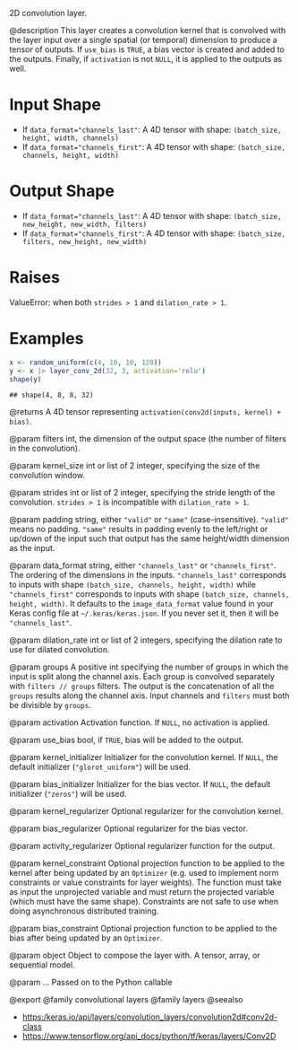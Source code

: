 2D convolution layer.

@description
This layer creates a convolution kernel that is convolved with the layer
input over a single spatial (or temporal) dimension to produce a tensor of
outputs. If `use_bias` is `TRUE`, a bias vector is created and added to the
outputs. Finally, if `activation` is not `NULL`, it is applied to the
outputs as well.

# Input Shape
- If `data_format="channels_last"`:
    A 4D tensor with shape: `(batch_size, height, width, channels)`
- If `data_format="channels_first"`:
    A 4D tensor with shape: `(batch_size, channels, height, width)`

# Output Shape
- If `data_format="channels_last"`:
    A 4D tensor with shape: `(batch_size, new_height, new_width, filters)`
- If `data_format="channels_first"`:
    A 4D tensor with shape: `(batch_size, filters, new_height, new_width)`

# Raises
ValueError: when both `strides > 1` and `dilation_rate > 1`.

# Examples

```r
x <- random_uniform(c(4, 10, 10, 128))
y <- x |> layer_conv_2d(32, 3, activation='relu')
shape(y)
```

```
## shape(4, 8, 8, 32)
```

@returns
A 4D tensor representing `activation(conv2d(inputs, kernel) + bias)`.

@param filters
int, the dimension of the output space (the number of filters
in the convolution).

@param kernel_size
int or list of 2 integer, specifying the size of the
convolution window.

@param strides
int or list of 2 integer, specifying the stride length
of the convolution. `strides > 1` is incompatible with
`dilation_rate > 1`.

@param padding
string, either `"valid"` or `"same"` (case-insensitive).
`"valid"` means no padding. `"same"` results in padding evenly to
the left/right or up/down of the input such that output has the same
height/width dimension as the input.

@param data_format
string, either `"channels_last"` or `"channels_first"`.
The ordering of the dimensions in the inputs. `"channels_last"`
corresponds to inputs with shape
`(batch_size, channels, height, width)`
while `"channels_first"` corresponds to inputs with shape
`(batch_size, channels, height, width)`. It defaults to the
`image_data_format` value found in your Keras config file at
`~/.keras/keras.json`. If you never set it, then it will be
`"channels_last"`.

@param dilation_rate
int or list of 2 integers, specifying the dilation
rate to use for dilated convolution.

@param groups
A positive int specifying the number of groups in which the
input is split along the channel axis. Each group is convolved
separately with `filters // groups` filters. The output is the
concatenation of all the `groups` results along the channel axis.
Input channels and `filters` must both be divisible by `groups`.

@param activation
Activation function. If `NULL`, no activation is applied.

@param use_bias
bool, if `TRUE`, bias will be added to the output.

@param kernel_initializer
Initializer for the convolution kernel. If `NULL`,
the default initializer (`"glorot_uniform"`) will be used.

@param bias_initializer
Initializer for the bias vector. If `NULL`, the
default initializer (`"zeros"`) will be used.

@param kernel_regularizer
Optional regularizer for the convolution kernel.

@param bias_regularizer
Optional regularizer for the bias vector.

@param activity_regularizer
Optional regularizer function for the output.

@param kernel_constraint
Optional projection function to be applied to the
kernel after being updated by an `Optimizer` (e.g. used to implement
norm constraints or value constraints for layer weights). The
function must take as input the unprojected variable and must return
the projected variable (which must have the same shape). Constraints
are not safe to use when doing asynchronous distributed training.

@param bias_constraint
Optional projection function to be applied to the
bias after being updated by an `Optimizer`.

@param object
Object to compose the layer with. A tensor, array, or sequential model.

@param ...
Passed on to the Python callable

@export
@family convolutional layers
@family layers
@seealso
+ <https:/keras.io/api/layers/convolution_layers/convolution2d#conv2d-class>
+ <https://www.tensorflow.org/api_docs/python/tf/keras/layers/Conv2D>
